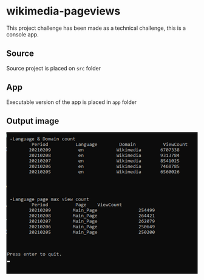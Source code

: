 # wikimedia-pageviews

This project challenge has been made as a technical challenge, this is a console app.

## Source

Source project is placed on ```src``` folder

## App

Executable version of the app is placed in ```app``` folder

## Output image
![Output image](https://raw.githubusercontent.com/aldriguz/wikimedia-pageviews/main/images/Screenshot_01.png)
